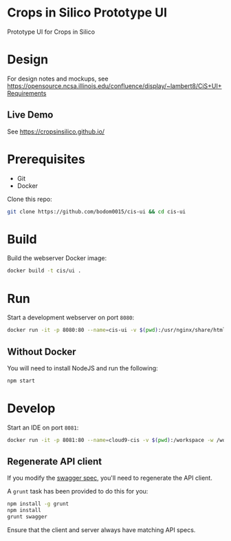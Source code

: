 # Crops in Silico Prototype UI
Prototype UI for Crops in Silico

# Design
For design notes and mockups, see https://opensource.ncsa.illinois.edu/confluence/display/~lambert8/CiS+UI+Requirements

## Live Demo
See https://cropsinsilico.github.io/


# Prerequisites
* Git
* Docker

Clone this repo:
```bash
git clone https://github.com/bodom0015/cis-ui && cd cis-ui
```

# Build
Build the webserver Docker image:
```bash
docker build -t cis/ui .
```

# Run
Start a development webserver on port `8080`:
```bash
docker run -it -p 8080:80 --name=cis-ui -v $(pwd):/usr/nginx/share/html cis/ui
```

## Without Docker
You will need to install NodeJS and run the following:
```bash
npm start
```

# Develop
Start an IDE on port `8081`:
```bash
docker run -it -p 8081:80 --name=cloud9-cis -v $(pwd):/workspace -w /workspace ndslabs/cloud9-nodejs
```

## Regenerate API client
If you modify the [swagger spec](app/swagger.yaml), you'll need to regenerate the API client.

A `grunt` task has been provided to do this for you:
```bash
npm install -g grunt
npm install
grunt swagger
```

Ensure that the client and server always have matching API specs.

